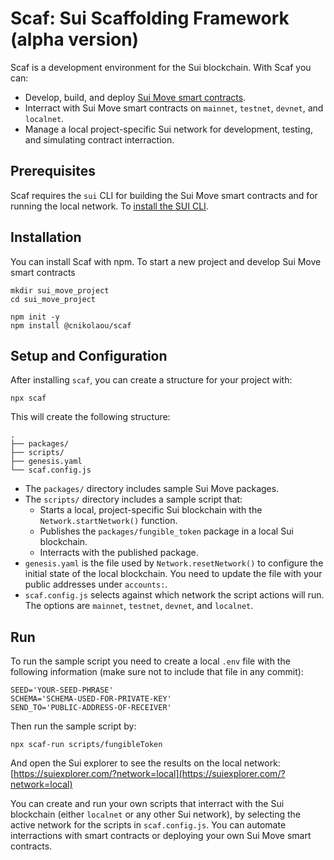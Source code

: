 # Scaf: Sui Scaffolding Framework (alpha version)

Scaf is a development environment for the Sui blockchain. With Scaf you can:
- Develop, build, and deploy [Sui Move smart contracts](https://docs.sui.io/build/move).
- Interract with Sui Move smart contracts on `mainnet`, `testnet`, `devnet`,
    and `localnet`.
- Manage a local project-specific Sui network for development, testing, and
    simulating contract interraction.

## Prerequisites

Scaf requires the `sui` CLI for building the Sui Move smart contracts and for
running the local network. To [install the SUI CLI](https://docs.sui.io/build/install).

## Installation

You can install Scaf with npm. To start a new project and develop Sui Move smart
contracts

```
mkdir sui_move_project
cd sui_move_project

npm init -y
npm install @cnikolaou/scaf
```

## Setup and Configuration

After installing `scaf`, you can create a structure for your project with:

```
npx scaf
```

This will create the following structure:

```
.
├── packages/
├── scripts/
├── genesis.yaml
└── scaf.config.js
```

- The `packages/` directory includes sample Sui Move packages.
- The `scripts/` directory includes a sample script that:
    - Starts a local, project-specific Sui blockchain with the `Network.startNetwork()` function.
    - Publishes the `packages/fungible_token` package in a local Sui blockchain.
    - Interracts with the published package.
- `genesis.yaml` is the file used by `Network.resetNetwork()` to configure the initial state
of the local blockchain. You need to update the file with your public addresses under `accounts:`.
- `scaf.config.js` selects against which network the script actions will run. The options are
`mainnet`, `testnet`, `devnet`, and `localnet`.

## Run

To run the sample script you need to create a local `.env` file with the following information
(make sure not to include that file in any commit):

```
SEED='YOUR-SEED-PHRASE'
SCHEMA='SCHEMA-USED-FOR-PRIVATE-KEY'
SEND_TO='PUBLIC-ADDRESS-OF-RECEIVER'
```

Then run the sample script by:

```
npx scaf-run scripts/fungibleToken
```

And open the Sui explorer to see the results on the local network:
[https://suiexplorer.com/?network=local](https://suiexplorer.com/?network=local)

You can create and run your own scripts that interract with the Sui blockchain (either
`localnet` or any other Sui network), by selecting the active network for the scripts
in `scaf.config.js`. You can automate interractions with smart contracts or deploying
your own Sui Move smart contracts.